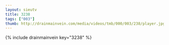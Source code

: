 ```yaml
--- 
layout: sieutv
title: 3238
tags: ["003"]
thumb: http://drainmainvein.com/media/videos/tmb/000/003/238/player.jpg
---
```

{% include drainmainvein key="3238" %} 

